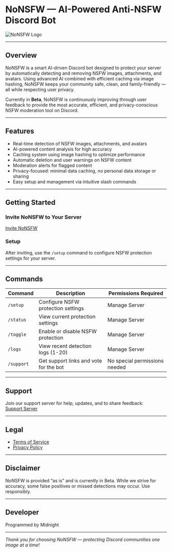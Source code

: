 # NoNSFW — AI-Powered Anti-NSFW Discord Bot

![NoNSFW Logo](https://i.imgur.com/4ScbaE1.png)

---

## Overview

NoNSFW is a smart AI-driven Discord bot designed to protect your server by automatically detecting and removing NSFW images, attachments, and avatars. Using advanced AI combined with efficient caching via image hashing, NoNSFW keeps your community safe, clean, and family-friendly — all while respecting user privacy.

Currently in **Beta**, NoNSFW is continuously improving through user feedback to provide the most accurate, efficient, and privacy-conscious NSFW moderation tool on Discord.

---

## Features

- Real-time detection of NSFW images, attachments, and avatars  
- AI-powered content analysis for high accuracy  
- Caching system using image hashing to optimize performance  
- Automatic deletion and user warnings on NSFW content  
- Moderation alerts for flagged content  
- Privacy-focused: minimal data caching, no personal data storage or sharing  
- Easy setup and management via intuitive slash commands  

---

## Getting Started

### Invite NoNSFW to Your Server

[Invite NoNSFW](https://discord.com/oauth2/authorize?client_id=1403374272553943090&permissions=8&scope=bot+applications.commands)

### Setup

After inviting, use the `/setup` command to configure NSFW protection settings for your server.

---

## Commands

| Command   | Description                              | Permissions Required         |
|-----------|----------------------------------------|-----------------------------|
| `/setup`  | Configure NSFW protection settings     | Manage Server               |
| `/status` | View current protection settings       | Manage Server               |
| `/toggle` | Enable or disable NSFW protection       | Manage Server               |
| `/logs`   | View recent detection logs (1-20)      | Manage Server               |
| `/support`| Get support links and vote for the bot | No special permissions needed|

---

## Support

Join our support server for help, updates, and to share feedback:  
[Support Server](https://discord.gg/AfdHGf8Stj)

---

## Legal

- [Terms of Service](./TERMS_OF_SERVICE.md)  
- [Privacy Policy](./PRIVACY_POLICY.md)

---

## Disclaimer

NoNSFW is provided “as is” and is currently in Beta. While we strive for accuracy, some false positives or missed detections may occur. Use responsibly.

---

## Developer

Programmed by Midnight

---

*Thank you for choosing NoNSFW — protecting Discord communities one image at a time!*
